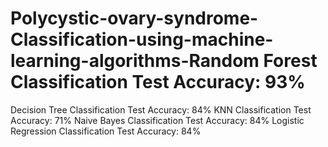 # Polycystic-ovary-syndrome-Classification-using-machine-learning-algorithms-Random Forest Classification	Test Accuracy: 93%


Decision Tree Classification	Test Accuracy: 84%
KNN Classification	Test Accuracy: 71%
Naive Bayes Classification	Test Accuracy: 84%
Logistic Regression Classification	Test Accuracy: 84%
